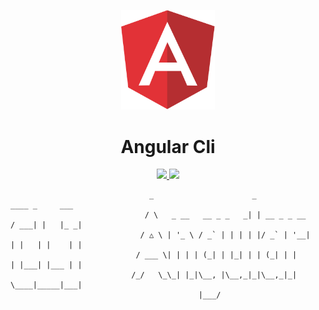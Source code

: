 <p align="center">
  <a href="https://github.com/NidhoggDJoking" target="_blank">
    <img width="150" src="https://github.com/NidhoggDJoking/VueCli/blob/master/src/image/Logo/Angular.png" alt="logo">
  </a>
</p>

<h1 align="center">Angular Cli</h1>

<p align="center">
  <a href="https://www.angularjs.net.cn/" target="_blank">
    <img src="https://img.shields.io/badge/Angular%20Cli-8.3.2-brightgreen">
  </a>
  <a href="https://nodejs.org/en/" target="_blank">
    <img src="https://img.shields.io/badge/Node-12.6.0-yellow">
  </a>
</p>

```
                               _                      _                 ____ _     ___
                              / \   _ __   __ _ _   _| | __ _ _ __     / ___| |   |_ _|
                             / △ \ | '_ \ / _` | | | | |/ _` | '__|   | |   | |    | |
                            / ___ \| | | | (_| | |_| | | (_| | |      | |___| |___ | |
                           /_/   \_\_| |_|\__, |\__,_|_|\__,_|_|       \____|_____|___|
                                          |___/

```
